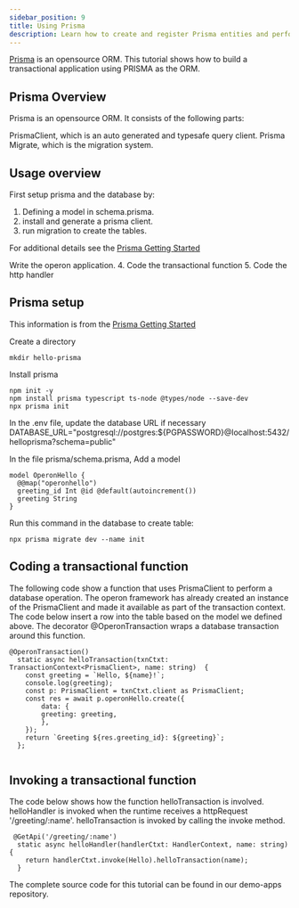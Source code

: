 ```yaml
---
sidebar_position: 9
title: Using Prisma
description: Learn how to create and register Prisma entities and perform transactional updates
---
```


[Prisma](https://www.prisma.io/) is an opensource ORM. This tutorial shows how to build a transactional application using PRISMA as the ORM.

## Prisma Overview

Prisma is an opensource ORM. It consists of the following parts:

PrismaClient, which is an auto generated and typesafe query client.
Prisma Migrate, which is the migration system.

## Usage overview

First setup prisma and the database by: 
1. Defining a model in schema.prisma.
2. install and generate a prisma client.
3. run migration to create the tables.

For additional details see the [Prisma Getting Started](https://www.prisma.io/docs/getting-started)

Write the operon application.
4. Code the transactional function
5. Code the http handler

## Prisma setup

This information is from the [Prisma Getting Started](https://www.prisma.io/docs/getting-started)

Create a directory
```
mkdir hello-prisma
```

Install prisma
```
npm init -y
npm install prisma typescript ts-node @types/node --save-dev
npx prisma init
```

In the .env file, update the database URL if necessary
DATABASE_URL="postgresql://postgres:${PGPASSWORD}@localhost:5432/helloprisma?schema=public"

In the file prisma/schema.prisma, Add a model
```tsx
model OperonHello {
  @@map("operonhello")
  greeting_id Int @id @default(autoincrement())
  greeting String
}
```

Run this command in the database to create table:
```
npx prisma migrate dev --name init
```

## Coding a transactional function
The following code show a function that uses PrismaClient to perform a database operation.
The operon framework has already created an instance of the PrismaClient and made it available as part of the transaction context. The code below insert a row into the table based on the model we defined above. The decorator @OperonTransaction wraps a database transaction around this function.

```tsx
@OperonTransaction()
  static async helloTransaction(txnCtxt: TransactionContext<PrismaClient>, name: string)  {
    const greeting = `Hello, ${name}!`;
    console.log(greeting);
    const p: PrismaClient = txnCtxt.client as PrismaClient;
    const res = await p.operonHello.create({
        data: {
        greeting: greeting,
        },
    });
    return `Greeting ${res.greeting_id}: ${greeting}`;
  };


```

## Invoking a transactional function
The code below shows how the function helloTransaction is involved.
helloHandler is invoked when the runtime receives a httpRequest '/greeting/:name'.
helloTransaction is invoked by calling the invoke method.

```tsx
 @GetApi('/greeting/:name')
  static async helloHandler(handlerCtxt: HandlerContext, name: string) {
    return handlerCtxt.invoke(Hello).helloTransaction(name);
  }

```

The complete source code for this tutorial can be found in our demo-apps repository. 
